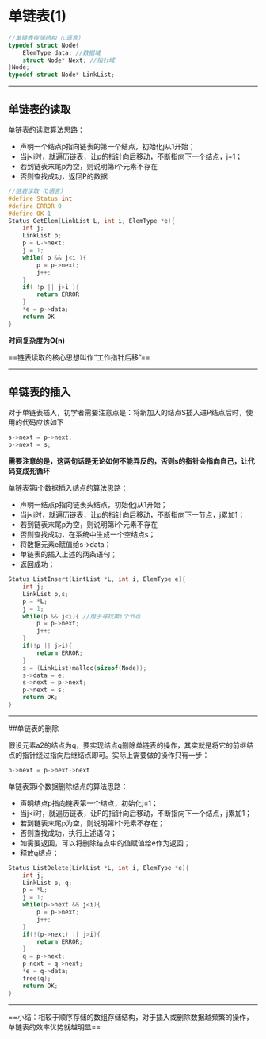 # 单链表(1)
```c
//单链表存储结构（c语言）
typedef struct Node{
    ElemType data; //数据域
    struct Node* Next; //指针域
}Node;
typedef struct Node* LinkList;
```
---

## 单链表的读取

单链表的读取算法思路：
- 声明一个结点p指向链表的第一个结点，初始化j从1开始；
- 当j<i时，就遍历链表，让p的指针向后移动，不断指向下一个结点，j+1；
- 若到链表末尾p为空，则说明第i个元素不存在
- 否则查找成功，返回P的数据

```c
//链表读取（C语言）
#define Status int
#define ERROR 0
#define OK 1
Status GetElem(LinkList L, int i, ElemType *e){
    int j;
    LinkList p;
    p = L->next;
    j = 1;
    while( p && j<i ){
        p = p->next;
        j++;
    }
    if( !p || j>i ){
        return ERROR
    }
    *e = p->data;
    return OK
}
```
**时间复杂度为O(n)**

==链表读取的核心思想叫作“工作指针后移”==

---

## 单链表的插入

对于单链表插入，初学者需要注意点是：将新加入的结点S插入进P结点后时，使用的代码应该如下

```c
s->next = p->next;
p->next = s;
```

**需要注意的是，这两句话是无论如何不能弄反的，否则s的指针会指向自己，让代码变成死循环**

单链表第i个数据插入结点的算法思路：

- 声明一结点p指向链表头结点，初始化j从1开始；
- 当j<i时，就遍历链表，让p的指针向后移动，不断指向下一节点，j累加1；
- 若到链表末尾p为空，则说明第i个元素不存在
- 否则查找成功，在系统中生成一个空结点s；
- 将数据元素e赋值给s->data；
- 单链表的插入上述的两条语句；
- 返回成功；

```c
Status ListInsert(LintList *L, int i, ElemType e){
    int j;
    LinkList p,s;
    p = *L;
    j = 1;
    while(p && j<i){ //用于寻找第i个节点
        p = p->next;
        j++;
    }
    if(!p || j>i){
        return ERROR;
    }
    s = (LinkList)malloc(sizeof(Node));
    s->data = e;
    s->next = p->next;
    p->next = s;
    return OK;
}
```

---

##单链表的删除

假设元素a2的结点为q，要实现结点q删除单链表的操作，其实就是将它的前继结点的指针绕过指向后继结点即可。实际上需要做的操作只有一步：

```c
p->next = p->next->next
```

单链表第i个数据删除结点的算法思路：

- 声明结点p指向链表第一个结点，初始化j=1；
- 当j<i时，就遍历链表，让P的指针向后移动，不断指向下一个结点，j累加1；
- 若到链表末尾p为空，则说明第i个元素不存在；
- 否则查找成功，执行上述语句；
- 如需要返回，可以将删除结点中的值赋值给e作为返回；
- 释放q结点；

```c
Status ListDelete(LinkList *L, int i, ElemType *e){
    int j;
    LinkList p, q;
    p = *L;
    j = 1;
    while(p->next && j<i){
        p = p->next;
        j++;
    }
    if(!(p->next) || j>i){
        return ERROR;
    }
    q = p->next;
    p-next = q->next;
    *e = q->data;
    free(q);
    return OK;
}
```

---

==小结：相较于顺序存储的数组存储结构，对于插入或删除数据越频繁的操作，单链表的效率优势就越明显==

